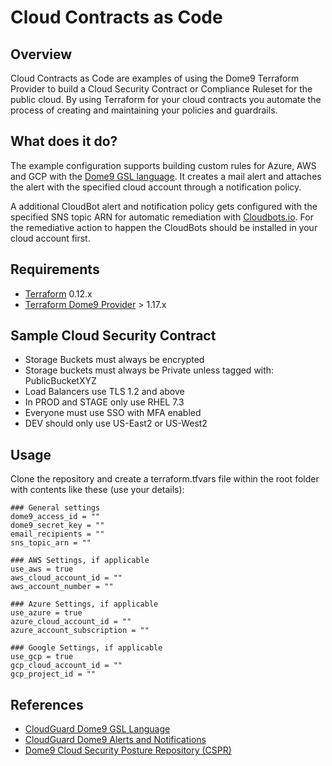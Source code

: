 # Cloud Contracts as Code

## Overview

Cloud Contracts as Code are examples of using the Dome9 Terraform Provider to build a Cloud Security Contract or Compliance Ruleset for the public cloud. By using Terraform for your cloud contracts you automate the process of creating and maintaining your policies and guardrails.

## What does it do?

The example configuration supports building custom rules for Azure, AWS and GCP with the [Dome9 GSL language](https://gsl.dome9.com/). It creates a mail alert and attaches the alert with the specified cloud account through a notification policy. 

A additional CloudBot alert and notification policy gets configured with the specified SNS topic ARN for automatic remediation with [Cloudbots.io](https://cloudbots.dome9.com/). For the remediative action to happen the CloudBots should be installed in your cloud account first.

## Requirements

-	[Terraform](https://www.terraform.io/downloads.html) 0.12.x
-	[Terraform Dome9 Provider](https://www.terraform.io/docs/providers/dome9/) > 1.17.x

## Sample Cloud Security Contract

- Storage Buckets must always be encrypted
- Storage buckets must always be Private unless tagged with: PublicBucketXYZ
- Load Balancers use TLS 1.2 and above
- In PROD and STAGE only use RHEL 7.3
- Everyone must use SSO with MFA enabled
- DEV should only use US-East2 or US-West2

## Usage

Clone the repository and create a terraform.tfvars file within the root folder with contents like these (use your details):

```
### General settings
dome9_access_id = ""
dome9_secret_key = ""
email_recipients = ""
sns_topic_arn = ""

### AWS Settings, if applicable
use_aws = true
aws_cloud_account_id = ""
aws_account_number = ""

### Azure Settings, if applicable
use_azure = true
azure_cloud_account_id = ""
azure_account_subscription = ""

### Google Settings, if applicable
use_gcp = true
gcp_cloud_account_id = ""
gcp_project_id = ""
``` 
## References
* [CloudGuard Dome9 GSL Language](https://sc1.checkpoint.com/documents/CloudGuard_Dome9/Documentation/PostureManagement/GSL.html?tocpath=Posture%20Management%7CThe%20CloudGuard%20Dome9%20GSL%20Language%7C_____0)
* [CloudGuard Dome9 Alerts and Notifications](https://sc1.checkpoint.com/documents/CloudGuard_Dome9/Documentation/Alerts-Notifications/Alerts-and-Notification.html)
* [Dome9 Cloud Security Posture Repository (CSPR)](https://gsl.dome9.com/)
